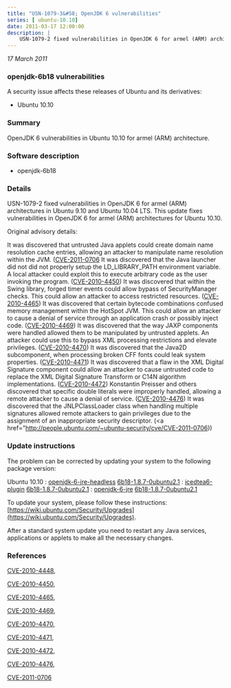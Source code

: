 ```yaml
---
title: "USN-1079-3&#58; OpenJDK 6 vulnerabilities"
series: [ ubuntu-10.10]
date: 2011-03-17 12:00:00
description: |
    USN-1079-2 fixed vulnerabilities in OpenJDK 6 for armel (ARM) architectures in Ubuntu 9.10 and Ubuntu 10.04 LTS. This update fixes vulnerabilities in OpenJDK 6 for armel (ARM) architectures for Ubuntu 10.10.
--- 
```

 
 

*17 March 2011*

### openjdk-6b18 vulnerabilities

A security issue affects these releases of Ubuntu and its derivatives:

* Ubuntu 10.10

### Summary

OpenJDK 6 vulnerabilities in Ubuntu 10.10 for armel (ARM) architecture. 

### Software description

* openjdk-6b18 

### Details

USN-1079-2 fixed vulnerabilities in OpenJDK 6 for armel (ARM) architectures in Ubuntu 9.10 and Ubuntu 10.04 LTS. This update fixes vulnerabilities in OpenJDK 6 for armel (ARM) architectures for Ubuntu 10.10.

Original advisory details:

 It was discovered that untrusted Java applets could create domain name resolution cache entries, allowing an attacker to manipulate name resolution within the JVM. ([CVE-2011-0706](http://people.ubuntu.com/~ubuntu-security/cve/CVE-2010-4448">CVE-2010-4448</a>) It was discovered that the Java launcher did not did not properly setup the LD_LIBRARY_PATH environment variable. A local attacker could exploit this to execute arbitrary code as the user invoking the program. (<a href="http://people.ubuntu.com/~ubuntu-security/cve/CVE-2010-4450">CVE-2010-4450</a>) It was discovered that within the Swing library, forged timer events could allow bypass of SecurityManager checks. This could allow an attacker to access restricted resources. (<a href="http://people.ubuntu.com/~ubuntu-security/cve/CVE-2010-4465">CVE-2010-4465</a>) It was discovered that certain bytecode combinations confused memory management within the HotSpot JVM. This could allow an attacker to cause a denial of service through an application crash or possibly inject code. (<a href="http://people.ubuntu.com/~ubuntu-security/cve/CVE-2010-4469">CVE-2010-4469</a>) It was discovered that the way JAXP components were handled allowed them to be manipulated by untrusted applets. An attacker could use this to bypass XML processing restrictions and elevate privileges. (<a href="http://people.ubuntu.com/~ubuntu-security/cve/CVE-2010-4470">CVE-2010-4470</a>) It was discovered that the Java2D subcomponent, when processing broken CFF fonts could leak system properties. (<a href="http://people.ubuntu.com/~ubuntu-security/cve/CVE-2010-4471">CVE-2010-4471</a>) It was discovered that a flaw in the XML Digital Signature component could allow an attacker to cause untrusted code to replace the XML Digital Signature Transform or C14N algorithm implementations. (<a href="http://people.ubuntu.com/~ubuntu-security/cve/CVE-2010-4472">CVE-2010-4472</a>) Konstantin Preisser and others discovered that specific double literals were improperly handled, allowing a remote attacker to cause a denial of service. (<a href="http://people.ubuntu.com/~ubuntu-security/cve/CVE-2010-4476">CVE-2010-4476</a>) It was discovered that the JNLPClassLoader class when handling multiple signatures allowed remote attackers to gain privileges due to the assignment of an inappropriate security descriptor. (<a href="http://people.ubuntu.com/~ubuntu-security/cve/CVE-2011-0706)) 

### Update instructions

The problem can be corrected by updating your system to the following package version:

Ubuntu 10.10
 : [openjdk-6-jre-headless](https://launchpad.net/ubuntu/+source/openjdk-6b18) <span> [6b18-1.8.7-0ubuntu2.1](https://launchpad.net/ubuntu/+source/openjdk-6b18/6b18-1.8.7-0ubuntu2.1) </span> 
 : [icedtea6-plugin](https://launchpad.net/ubuntu/+source/openjdk-6b18) <span> [6b18-1.8.7-0ubuntu2.1](https://launchpad.net/ubuntu/+source/openjdk-6b18/6b18-1.8.7-0ubuntu2.1) </span> 
 : [openjdk-6-jre](https://launchpad.net/ubuntu/+source/openjdk-6b18) <span> [6b18-1.8.7-0ubuntu2.1](https://launchpad.net/ubuntu/+source/openjdk-6b18/6b18-1.8.7-0ubuntu2.1) </span> 

To update your system, please follow these instructions: [https://wiki.ubuntu.com/Security/Upgrades](https://wiki.ubuntu.com/Security/Upgrades).

After a standard system update you need to restart any Java services, applications or applets to make all the necessary changes. 

### References

 
 [CVE-2010-4448](http://people.ubuntu.com/~ubuntu-security/cve/CVE-2010-4448), 

 [CVE-2010-4450](http://people.ubuntu.com/~ubuntu-security/cve/CVE-2010-4450), 

 [CVE-2010-4465](http://people.ubuntu.com/~ubuntu-security/cve/CVE-2010-4465), 

 [CVE-2010-4469](http://people.ubuntu.com/~ubuntu-security/cve/CVE-2010-4469), 

 [CVE-2010-4470](http://people.ubuntu.com/~ubuntu-security/cve/CVE-2010-4470), 

 [CVE-2010-4471](http://people.ubuntu.com/~ubuntu-security/cve/CVE-2010-4471), 

 [CVE-2010-4472](http://people.ubuntu.com/~ubuntu-security/cve/CVE-2010-4472), 

 [CVE-2010-4476](http://people.ubuntu.com/~ubuntu-security/cve/CVE-2010-4476), 

 [CVE-2011-0706](http://people.ubuntu.com/~ubuntu-security/cve/CVE-2011-0706)
 

